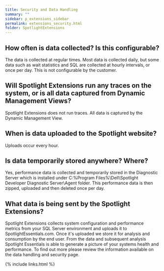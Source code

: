 ```yaml
---
title: Security and Data Handling
summary: ""
sidebar: p_extensions_sidebar
permalink: extensions_security.html
folder: SpotlightExtensions
---
```


## How often is data collected? Is this configurable?
The data is collected at regular times. Most data is collected daily, but some data such as wait statistics and SQL are collected at hourly intervals, or once per day. This is not configurable by the customer.

## Will Spotlight Extensions run any traces on the system, or is all data captured from Dynamic Management Views?
Spotlight Extensions does not run traces. All data is captured by the Dynamic Management View.

## When is data uploaded to the Spotlight website?
Uploads occur every hour.

## Is data temporarily stored anywhere? Where?
Yes, performance data is collected and temporarily stored in the Diagnostic Server which is installed under C:\%Program Files%\Dell\Spotlight Developer Diagnostic Server\Agent folder. This performance data is then zipped, uploaded and then deleted once per day.

## What data is being sent by the Spotlight Extensions?
Spotlight Extensions collects system configuration and performance metrics from your SQL Server environment and uploads it to SpotlightEssentials.com. Once it's uploaded we store it for analysis and consumption by the end user. From the data and subsequent analysis Spotlight Essentials is able to generate a picture of your systems health and performance. To find out more please review the information available on the data handling and security page.



{% include links.html %}
